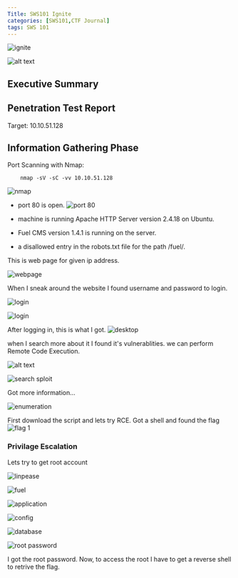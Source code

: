 ```yaml
---
Title: SWS101 Ignite
categories: [SWS101,CTF Journal]
tags: SWS 101
---
```


![ignite](../assets/ignite/ignite.png)

![alt text](../assets/ignite/Screenshot_from_2024-04-02_13-21-20-removebg-preview.png)
## Executive Summary


## Penetration Test Report
Target: 10.10.51.128


## Information Gathering Phase

Port Scanning with Nmap:

        nmap -sV -sC -vv 10.10.51.128

![nmap](../assets/ignite/igntenmap.png)

* port 80 is open.
![port 80](../assets/ignite/ignitegoogleport80.png)

* machine is running Apache HTTP Server version 2.4.18 on Ubuntu.
* Fuel CMS version 1.4.1 is running on the server.
*  a disallowed entry in the robots.txt file for the path /fuel/.

This is web page for given ip address.

![webpage](../assets/ignite/ignitewebpage.png)

When I sneak around the website I found username and password to login. 

![login](../assets/ignite/igniteadmid.png)

![login](../assets/ignite/ignitelogin.png)

After logging in, this is what I got.
![desktop](../assets/ignite/ignitedesktop.png)

when I search more about it I found it's vulnerablities.
we can perform Remote Code Execution.

![alt text](../assets/ignite/ignitevuln.png)

![search sploit](../assets/ignite/searchsploit.png)

Got more information...

![enumeration](../assets/ignite/igniteenumeration.png)

First download the script and lets try RCE. 
Got a shell and found the flag
![flag 1](../assets/ignite/flag1.png)


### Privilage Escalation

Lets try to get root account

![linpease](../assets/ignite/linpeas.png)

![fuel](../assets/ignite/ignitefuel.png)

![application](../assets/ignite/igniteapplication.png)

![config](../assets/ignite/igniteconfig.png)

![database](../assets/ignite/ignitedb.png)

![root password](../assets/ignite/rootpsw.png)

I got the root password.
Now, to access the root I have to get a reverse shell to retrive the flag. 

